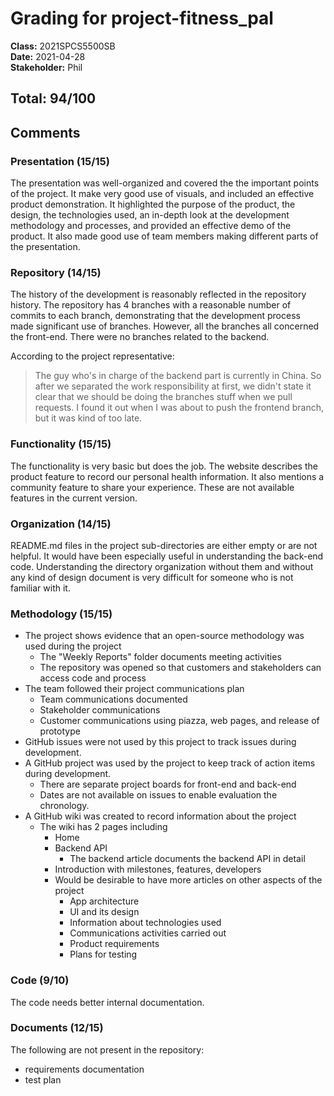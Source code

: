 # Grading for project-fitness_pal
**Class:** 2021SPCS5500SB<br>
**Date:** 2021-04-28<br>
**Stakeholder:** Phil

## Total: 94/100
## Comments

### Presentation (15/15)

The presentation was well-organized and covered the the important points of 
the project. It make very good use of visuals, and included an effective 
product demonstration. It highlighted the purpose of the product, the design, 
the technologies used, an in-depth look at the development methodology and 
processes, and provided an effective demo of the product. It also made good 
use of team members making different parts of the presentation.


### Repository (14/15)

The history of the development is reasonably reflected in the repository 
history. The repository has  4 branches with a reasonable number of commits 
to each branch, demonstrating that the development process made significant 
use of branches. However, all the branches all concerned the front-end. 
There were no branches related to the backend. 

According to the project representative:
> The guy who's in charge of the backend part is currently in China.
> So after we separated the work responsibility at first, we didn't state it
> clear that we should be doing the branches stuff when we pull requests. I 
> found it out when I was about to push the frontend branch, but it was kind of 
> too late.


### Functionality (15/15)

The functionality is very basic but does the job. The website describes the
product feature to record our personal health information. It also mentions 
a community feature to share your experience. These are not available features 
in the current version.


### Organization (14/15)

README.md files in the project sub-directories are either empty or 
are not helpful. It would have been especially useful in understanding
the back-end code. Understanding the directory organization without them
and without any kind of design document is very difficult for someone
who is not familiar with it.



### Methodology (15/15)

* The project shows evidence that an open-source methodology was used during the project
  * The "Weekly Reports" folder documents meeting activities
  * The repository was opened so that customers and stakeholders can access code and process
* The team followed their project communications plan
  * Team communications documented
  * Stakeholder communications
  * Customer communications using piazza, web pages, and release of prototype
* GitHub issues were not used by this project to track issues during development.
* A GitHub project was used by the project to keep track of action items during development. 
  * There are separate project boards for front-end and back-end
  * Dates are not available on issues to enable evaluation the chronology.
* A GitHub wiki was created to record information about the project
  * The wiki has 2 pages including 
    * Home
    * Backend API
      * The backend article documents the backend API in detail
    * Introduction with milestones, features, developers
    * Would be desirable to have more articles on other aspects of the project
      * App architecture 
      * UI and its design
      * Information about technologies used
      * Communications activities carried out
      * Product requirements
      * Plans for testing


### Code (9/10)

The code needs better internal documentation.


### Documents (12/15)

The following are not present in the repository:
* requirements documentation
* test plan
